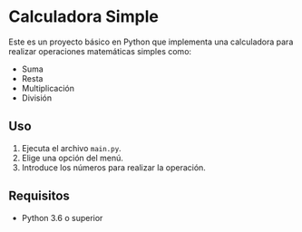 # Calculadora Simple

Este es un proyecto básico en Python que implementa una calculadora para realizar operaciones matemáticas simples como:

- Suma
- Resta
- Multiplicación
- División

## Uso
1. Ejecuta el archivo `main.py`.
2. Elige una opción del menú.
3. Introduce los números para realizar la operación.

## Requisitos
- Python 3.6 o superior
